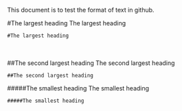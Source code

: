This document is to test the format of text in github.

#The largest heading
The largest heading
```
#The largest heading
```
<br/><br/>
##The second largest heading
The second largest heading
```
##The second largest heading
```

#####The smallest heading
The smallest heading
```
#####The smallest heading
```


